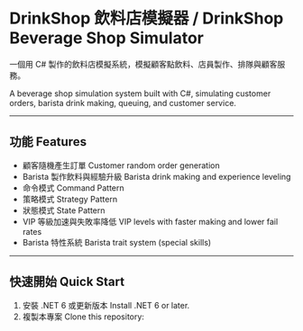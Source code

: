 # DrinkShop 飲料店模擬器 / DrinkShop Beverage Shop Simulator

一個用 C# 製作的飲料店模擬系統，模擬顧客點飲料、店員製作、排隊與顧客服務。

A beverage shop simulation system built with C#, simulating customer orders, barista drink making, queuing, and customer service.

---

## 功能 Features

- 顧客隨機產生訂單 Customer random order generation
- Barista 製作飲料與經驗升級 Barista drink making and experience leveling
- 命令模式 Command Pattern
- 策略模式 Strategy Pattern
- 狀態模式 State Pattern
- VIP 等級加速與失敗率降低 VIP levels with faster making and lower fail rates
- Barista 特性系統 Barista trait system (special skills)

---

## 快速開始 Quick Start

1. 安裝 .NET 6 或更新版本
   Install .NET 6 or later.
2. 複製本專案 Clone this repository:

